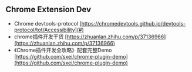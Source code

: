 ## Chrome Extension Dev

* Chrome devtools-protocol [https://chromedevtools.github.io/devtools-protocol/tot/Accessibility](#)
* chrome插件开发干货 [https://zhuanlan.zhihu.com/p/37136966](https://zhuanlan.zhihu.com/p/37136966) 
* 《Chrome插件开发全攻略》配套完整Demo [https://github.com/sxei/chrome-plugin-demo](https://github.com/sxei/chrome-plugin-demo)

## 



